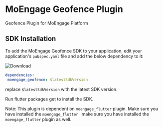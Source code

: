 # MoEngage Geofence Plugin

Geofence Plugin for MoEngage Platform

## SDK Installation

To add the MoEngage Geofence SDK to your application, edit your application's `pubspec.yaml` file and add the below dependency to it:

![Download](https://img.shields.io/pub/v/moengage_geofence.svg)

```yaml
dependencies:
 moengage_geofence: $latestSdkVersion
```
replace `$latestSdkVersion` with the latest SDK version.

Run flutter packages get to install the SDK.
 
 Note: This plugin is dependent on `moengage_flutter` plugin. Make sure you have installed the `moengage_flutter
 ` make sure you have installed the `moengage_flutter` plugin as well.
